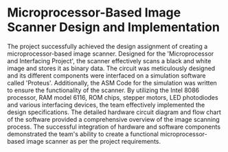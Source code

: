 Microprocessor-Based Image Scanner Design and Implementation
============================================================

The project successfully achieved the design assignment of creating a microprocessor-based image scanner. Designed for the 'Microprocessor and Interfacing Project', the scanner effectively scans a black and white image and stores it as binary data. The circuit was meticulously designed and its different components were interfaced on a simulation software called 'Proteus'. Additionally, the ASM Code for the simulation was written to ensure the functionality of the scanner. By utilizing the Intel 8086 processor, RAM model 6116, ROM chips, stepper motors, LED photodiodes and various interfacing devices, the team effectively implemented the design specifications. The detailed hardware circuit diagram and flow chart of the software provided a comprehensive overview of the image scanning process. The successful integration of hardware and software components demonstrated the team's ability to create a functional microprocessor-based image scanner as per the project requirements.
